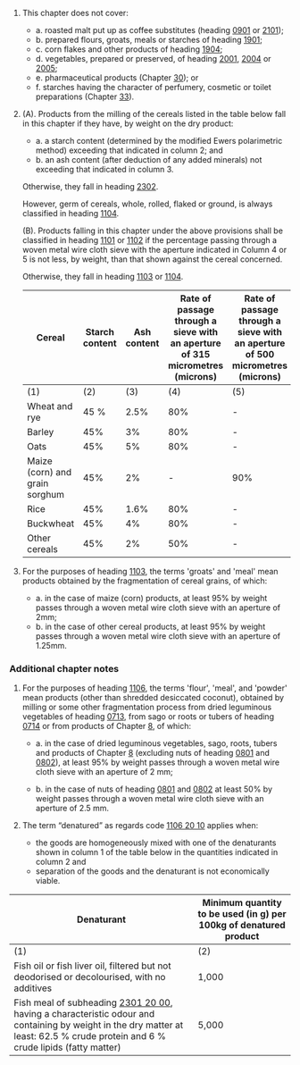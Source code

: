 1. This chapter does not cover:

   - a. roasted malt put up as coffee substitutes (heading [0901](/headings/0901) or [2101](/headings/2101));
   - b. prepared flours, groats, meals or starches of heading [1901](/headings/1901);
   - c. corn flakes and other products of heading [1904](/headings/1904);
   - d. vegetables, prepared or preserved, of heading [2001](/headings/2001), [2004](/headings/2004) or [2005](/headings/2005);
   - e. pharmaceutical products (Chapter [30](/chapters/30)); or
   - f. starches having the character of perfumery, cosmetic or toilet preparations (Chapter [33](/chapters/33)).

2. (A). Products from the milling of the cereals listed in the table below fall in this chapter if they have, by weight on the dry product:

   - a. a starch content (determined by the modified Ewers polarimetric method) exceeding that indicated in column 2; and
   - b. an ash content (after deduction of any added minerals) not exceeding that indicated in column 3.

   Otherwise, they fall in heading [2302](/headings/2302).

   However, germ of cereals, whole, rolled, flaked or ground, is always classified in heading [1104](/headings/1104).

   (B). Products falling in this chapter under the above provisions shall be classified in heading [1101](/headings/1101) or [1102](/headings/1102) if the percentage passing through a woven metal wire cloth sieve with the aperture indicated in Column 4 or 5 is not less, by weight, than that shown against the cereal concerned.

    Otherwise, they fall in heading [1103](/headings/1103) or [1104](/headings/1104).

    | Cereal | Starch content | Ash content | Rate of passage through a sieve with an aperture of 315 micrometres (microns) | Rate of passage through a sieve with an aperture of 500 micrometres (microns) |
    |-|-|-|-|-|
    | (1) | (2) | (3) | (4) | (5) |
    | Wheat and rye | 45 % | 2.5% | 80% | - |
    | Barley | 45% | 3% | 80% | - |
    | Oats | 45% | 5% | 80% | - |
    | Maize (corn) and grain sorghum | 45% | 2% | - | 90% |
    | Rice | 45% | 1.6% | 80% | - |
    | Buckwheat | 45% | 4% | 80% | - |
    | Other cereals | 45% | 2% | 50% | - |

3. For the purposes of heading [1103](/headings/1103), the terms 'groats' and 'meal' mean products obtained by the fragmentation of cereal grains, of which:

   - a. in the case of maize (corn) products, at least 95% by weight passes through a woven metal wire cloth sieve with an aperture of 2mm;
   - b. in the case of other cereal products, at least 95% by weight passes through a woven metal wire cloth sieve with an aperture of 1.25mm.

### Additional chapter notes

1. For the purposes of heading [1106](/headings/1106), the terms 'flour', 'meal', and 'powder' mean products (other than shredded desiccated coconut), obtained by milling or some other fragmentation process from dried leguminous vegetables of heading [0713](/headings/0713), from sago or roots or tubers of heading [0714](/headings/0714) or from products of Chapter [8](/chapters/08), of which:

   - a. in the case of dried leguminous vegetables, sago, roots, tubers and products of Chapter [8](/chapters/08) (excluding nuts of heading [0801](/headings/0801) and [0802](/headings/0802)), at least 95% by weight passes through a woven metal wire cloth sieve with an aperture of 2 mm;

   - b. in the case of nuts of heading [0801](/headings/0801) and [0802](/headings/0802) at least 50% by weight passes through a woven metal wire cloth sieve with an aperture of 2.5 mm.

2. The term “denatured” as regards code [1106 20 10](/subheadings/1106201000-80) applies when:

   - the goods are homogeneously mixed with one of the denaturants shown in column 1 of the table below in the quantities indicated in column 2 and
   - separation of the goods and the denaturant is not economically viable.


| Denaturant | Minimum quantity to be used (in g) per 100kg of denatured product |
| - | - |
| (1) | (2) |
| Fish oil or fish liver oil, filtered but not deodorised or decolourised, with no additives | 1,000 |
| Fish meal of subheading [2301 20 00](/subheadings/2301200000-80), having a characteristic odour and containing by weight in the dry matter at least: 62.5 % crude protein and 6 % crude lipids (fatty matter) | 5,000 |